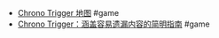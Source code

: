 - [Chrono Trigger 地图](http://chrn.opatil.com/maps/) #game
- [Chrono Trigger：涵盖容易遗漏内容的简明指南](https://www.reddit.com/r/chronotrigger/comments/pnma72/comment/hcqbljf/?utm_source=share&utm_medium=web3x&utm_name=web3xcss&utm_term=1&utm_content=share_button/) #game